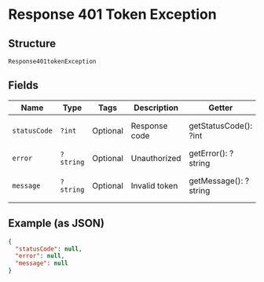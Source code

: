 
# Response 401 Token Exception

## Structure

`Response401tokenException`

## Fields

| Name | Type | Tags | Description | Getter | Setter |
|  --- | --- | --- | --- | --- | --- |
| `statusCode` | `?int` | Optional | Response code | getStatusCode(): ?int | setStatusCode(?int statusCode): void |
| `error` | `?string` | Optional | Unauthorized | getError(): ?string | setError(?string error): void |
| `message` | `?string` | Optional | Invalid token | getMessage(): ?string | setMessage(?string message): void |

## Example (as JSON)

```json
{
  "statusCode": null,
  "error": null,
  "message": null
}
```

